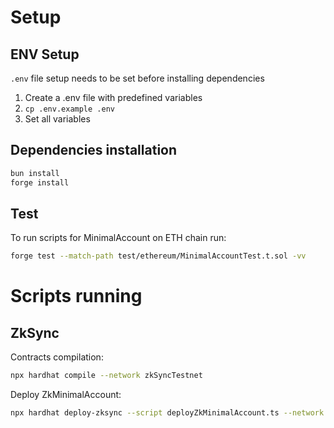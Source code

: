 # Setup

## ENV Setup

`.env` file setup needs to be set before installing dependencies

1. Create a .env file with predefined variables
2. `cp .env.example .env`
3. Set all variables

## Dependencies installation

```bash
bun install
forge install
```

## Test

To run scripts for MinimalAccount on ETH chain run:

```bash
forge test --match-path test/ethereum/MinimalAccountTest.t.sol -vv
```

# Scripts running

## ZkSync

Contracts compilation:

```bash
npx hardhat compile --network zkSyncTestnet
```

Deploy ZkMinimalAccount:

```bash
npx hardhat deploy-zksync --script deployZkMinimalAccount.ts --network zkSyncTestnet
```
